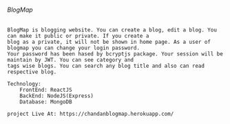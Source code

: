 ###### BlogMap ######

    BlogMap is blogging website. You can create a blog, edit a blog. You can make it public or private. If you create a
    blog as a private, it will not be shown in home page. As a user of blogmap you can change your login password.
    Your password has been hased by bcryptjs package. Your session will be maintain by JWT. You can see category and
    tags wise blogs. You can search any blog title and also can read respective blog.

    Technology:
        FrontEnd: ReactJS
        BackEnd: NodeJS(Express)
        Database: MongoDB
        
    project Live At: https://chandanblogmap.herokuapp.com/
